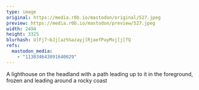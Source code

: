 ```yaml
---
type: image
original: https://media.r0b.io/mastodon/original/527.jpeg
preview: https://media.r0b.io/mastodon/preview/527.jpeg
width: 2494
height: 3325
blurhash: U]Fj7~bJj[az%%azayj[RjaefPayMxj[j[fQ
refs:
  mastodon_media:
    - "113834643891640029"
---
```


A lighthouse on the headland with a path leading up to it in the foreground, frozen and leading around a rocky coast
